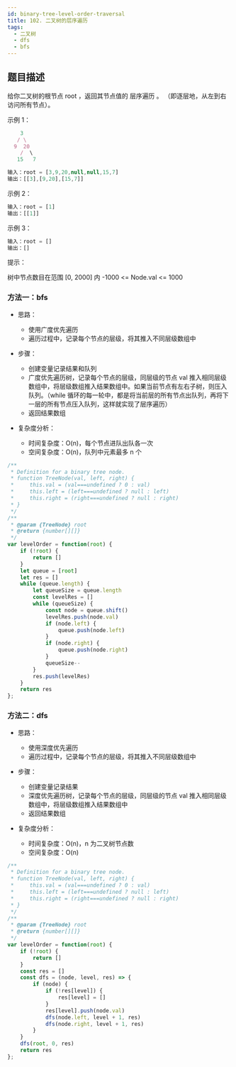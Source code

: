 ```yaml
---
id: binary-tree-level-order-traversal
title: 102. 二叉树的层序遍历
tags:
  - 二叉树
  - dfs
  - bfs
---
```


## 题目描述

给你二叉树的根节点 root ，返回其节点值的 层序遍历 。 （即逐层地，从左到右访问所有节点）。

示例 1：

```js
    3
   / \
  9  20
    /  \
   15   7
```

```js
输入：root = [3,9,20,null,null,15,7]
输出：[[3],[9,20],[15,7]]
```

示例 2：

```js
输入：root = [1]
输出：[[1]]
```

示例 3：

```js
输入：root = []
输出：[]
```

提示：

树中节点数目在范围 [0, 2000] 内
-1000 <= Node.val <= 1000

### 方法一：bfs

- 思路：
  - 使用广度优先遍历
  - 遍历过程中，记录每个节点的层级，将其推入不同层级数组中

- 步骤：
  - 创建变量记录结果和队列
  - 广度优先遍历树，记录每个节点的层级，同层级的节点 val 推入相同层级数组中，将层级数组推入结果数组中。如果当前节点有左右子树，则压入队列。（while 循环的每一轮中，都是将当前层的所有节点出队列，再将下一层的所有节点压入队列，这样就实现了层序遍历）
  - 返回结果数组

- 复杂度分析：
  - 时间复杂度：O(n)，每个节点进队出队各一次
  - 空间复杂度：O(n)，队列中元素最多 n 个

```js
/**
 * Definition for a binary tree node.
 * function TreeNode(val, left, right) {
 *     this.val = (val===undefined ? 0 : val)
 *     this.left = (left===undefined ? null : left)
 *     this.right = (right===undefined ? null : right)
 * }
 */
/**
 * @param {TreeNode} root
 * @return {number[][]}
 */
var levelOrder = function(root) {
    if (!root) {
        return []
    }
    let queue = [root]
    let res = []
    while (queue.length) {
        let queueSize = queue.length
        const levelRes = []
        while (queueSize) {
            const node = queue.shift()
            levelRes.push(node.val)
            if (node.left) {
                queue.push(node.left)
            }
            if (node.right) {
                queue.push(node.right)
            }
            queueSize--
        }
        res.push(levelRes)
    }
    return res
};
```

### 方法二：dfs

- 思路：
  - 使用深度优先遍历
  - 遍历过程中，记录每个节点的层级，将其推入不同层级数组中

- 步骤：
  - 创建变量记录结果
  - 深度优先遍历树，记录每个节点的层级，同层级的节点 val 推入相同层级数组中，将层级数组推入结果数组中
  - 返回结果数组

- 复杂度分析：
  - 时间复杂度：O(n)，n 为二叉树节点数
  - 空间复杂度：O(n)

```js
/**
 * Definition for a binary tree node.
 * function TreeNode(val, left, right) {
 *     this.val = (val===undefined ? 0 : val)
 *     this.left = (left===undefined ? null : left)
 *     this.right = (right===undefined ? null : right)
 * }
 */
/**
 * @param {TreeNode} root
 * @return {number[][]}
 */
var levelOrder = function(root) {
    if (!root) {
        return []
    }
    const res = []
    const dfs = (node, level, res) => {
        if (node) {
            if (!res[level]) {
                res[level] = []
            }
            res[level].push(node.val)
            dfs(node.left, level + 1, res)
            dfs(node.right, level + 1, res)
        }
    }
    dfs(root, 0, res)
    return res
};
```
